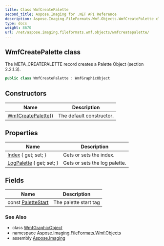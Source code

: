 ```yaml
---
title: Class WmfCreatePalette
second_title: Aspose.Imaging for .NET API Reference
description: Aspose.Imaging.FileFormats.Wmf.Objects.WmfCreatePalette class. The META_CREATEPALETTE record creates a Palette Object section 2.2.1.3
type: docs
weight: 8670
url: /net/aspose.imaging.fileformats.wmf.objects/wmfcreatepalette/
---
```

## WmfCreatePalette class

The META_CREATEPALETTE record creates a Palette Object (section 2.2.1.3).

```csharp
public class WmfCreatePalette : WmfGraphicObject
```

## Constructors

| Name | Description |
| --- | --- |
| [WmfCreatePalette](wmfcreatepalette/)() | The default constructor. |

## Properties

| Name | Description |
| --- | --- |
| [Index](../../aspose.imaging.fileformats.wmf.objects/wmfgraphicobject/index/) { get; set; } | Gets or sets the index. |
| [LogPalette](../../aspose.imaging.fileformats.wmf.objects/wmfcreatepalette/logpalette/) { get; set; } | Gets or sets the log palette. |

## Fields

| Name | Description |
| --- | --- |
| const [PaletteStart](../../aspose.imaging.fileformats.wmf.objects/wmfcreatepalette/palettestart/) | The palette start tag |

### See Also

* class [WmfGraphicObject](../wmfgraphicobject/)
* namespace [Aspose.Imaging.FileFormats.Wmf.Objects](../../aspose.imaging.fileformats.wmf.objects/)
* assembly [Aspose.Imaging](../../)


